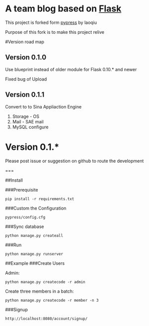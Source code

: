 A team blog based on [Flask](http://flask.pocoo.org/)
===

This project is forked form [pypress](https://github.com/laoqiu/pypress) by laoqiu

Purpose of this fork is to make this project relive

#Version road map

## Version 0.1.0

Use blueprint instead of older module for Flask 0.10.* and newer

Fixed bug of Upload

## Version 0.1.1

Convert to to Sina Appliaction Engine

1. Storage - OS
2. Mail - SAE mail
3. MySQL configure

# Version 0.1.*

Please post issue or suggestion on github to route the development

===

##Install

###Prerequisite

	pip install -r requirements.txt

###Custom the Configuration
	
	pypress/config.cfg

###Sync database

	python manage.py createall

###Run

	python manage.py runserver

##Example
###Create Users

Admin:

	python manage.py createcode -r admin

Create three members in a batch:
	
	python manage.py createcode -r member -n 3

###Signup
	
	http://localhost:8080/account/signup/
